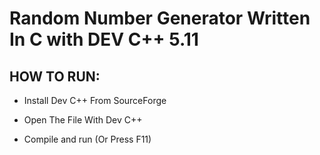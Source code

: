 # Random Number Generator Written In C with DEV C++ 5.11

## HOW TO RUN:

- Install Dev C++ From SourceForge

- Open The File With Dev C++

- Compile and run (Or Press F11)

